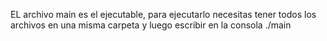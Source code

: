  EL archivo main es el ejecutable, para ejecutarlo necesitas tener todos los archivos en una misma carpeta y luego escribir en la consola ./main
